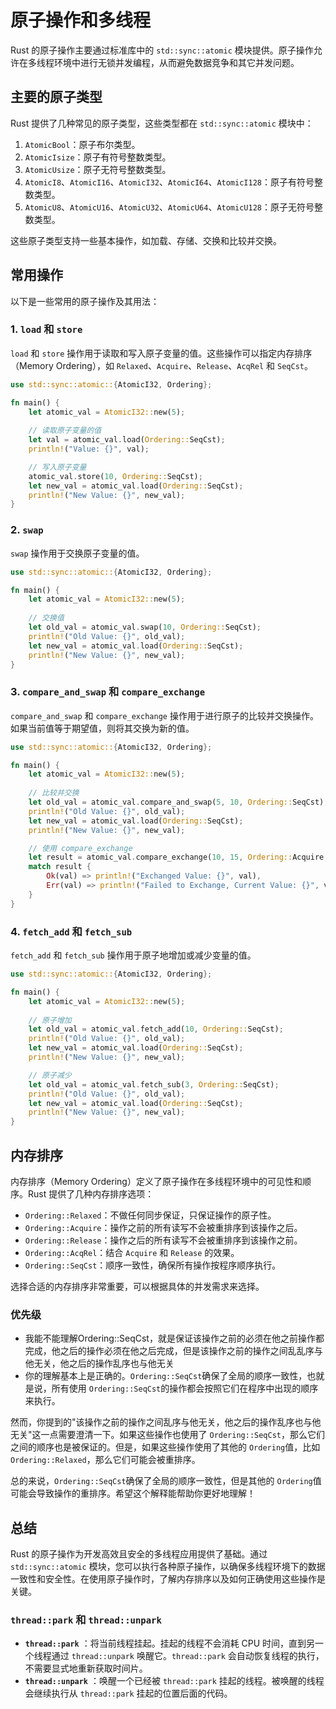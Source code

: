 # 原子操作和多线程

Rust 的原子操作主要通过标准库中的 `std::sync::atomic` 模块提供。原子操作允许在多线程环境中进行无锁并发编程，从而避免数据竞争和其它并发问题。

## 主要的原子类型

Rust 提供了几种常见的原子类型，这些类型都在 `std::sync::atomic` 模块中：

1. `AtomicBool`：原子布尔类型。
2. `AtomicIsize`：原子有符号整数类型。
3. `AtomicUsize`：原子无符号整数类型。
4. `AtomicI8`、`AtomicI16`、`AtomicI32`、`AtomicI64`、`AtomicI128`：原子有符号整数类型。
5. `AtomicU8`、`AtomicU16`、`AtomicU32`、`AtomicU64`、`AtomicU128`：原子无符号整数类型。

这些原子类型支持一些基本操作，如加载、存储、交换和比较并交换。

## 常用操作

以下是一些常用的原子操作及其用法：

### 1. `load` 和 `store`

`load` 和 `store` 操作用于读取和写入原子变量的值。这些操作可以指定内存排序（Memory Ordering），如 `Relaxed`、`Acquire`、`Release`、`AcqRel` 和 `SeqCst`。

```rust
use std::sync::atomic::{AtomicI32, Ordering};

fn main() {
    let atomic_val = AtomicI32::new(5);
  
    // 读取原子变量的值
    let val = atomic_val.load(Ordering::SeqCst);
    println!("Value: {}", val);

    // 写入原子变量
    atomic_val.store(10, Ordering::SeqCst);
    let new_val = atomic_val.load(Ordering::SeqCst);
    println!("New Value: {}", new_val);
}
```

### 2. `swap`

`swap` 操作用于交换原子变量的值。

```rust
use std::sync::atomic::{AtomicI32, Ordering};

fn main() {
    let atomic_val = AtomicI32::new(5);
  
    // 交换值
    let old_val = atomic_val.swap(10, Ordering::SeqCst);
    println!("Old Value: {}", old_val);
    let new_val = atomic_val.load(Ordering::SeqCst);
    println!("New Value: {}", new_val);
}
```

### 3. `compare_and_swap` 和 `compare_exchange`

`compare_and_swap` 和 `compare_exchange` 操作用于进行原子的比较并交换操作。如果当前值等于期望值，则将其交换为新的值。

```rust
use std::sync::atomic::{AtomicI32, Ordering};

fn main() {
    let atomic_val = AtomicI32::new(5);
  
    // 比较并交换
    let old_val = atomic_val.compare_and_swap(5, 10, Ordering::SeqCst);
    println!("Old Value: {}", old_val);
    let new_val = atomic_val.load(Ordering::SeqCst);
    println!("New Value: {}", new_val);

    // 使用 compare_exchange
    let result = atomic_val.compare_exchange(10, 15, Ordering::Acquire, Ordering::Relaxed);
    match result {
        Ok(val) => println!("Exchanged Value: {}", val),
        Err(val) => println!("Failed to Exchange, Current Value: {}", val),
    }
}
```

### 4. `fetch_add` 和 `fetch_sub`

`fetch_add` 和 `fetch_sub` 操作用于原子地增加或减少变量的值。

```rust
use std::sync::atomic::{AtomicI32, Ordering};

fn main() {
    let atomic_val = AtomicI32::new(5);
  
    // 原子增加
    let old_val = atomic_val.fetch_add(10, Ordering::SeqCst);
    println!("Old Value: {}", old_val);
    let new_val = atomic_val.load(Ordering::SeqCst);
    println!("New Value: {}", new_val);

    // 原子减少
    let old_val = atomic_val.fetch_sub(3, Ordering::SeqCst);
    println!("Old Value: {}", old_val);
    let new_val = atomic_val.load(Ordering::SeqCst);
    println!("New Value: {}", new_val);
}
```

## 内存排序

内存排序（Memory Ordering）定义了原子操作在多线程环境中的可见性和顺序。Rust 提供了几种内存排序选项：

- `Ordering::Relaxed`：不做任何同步保证，只保证操作的原子性。
- `Ordering::Acquire`：操作之前的所有读写不会被重排序到该操作之后。
- `Ordering::Release`：操作之后的所有读写不会被重排序到该操作之前。
- `Ordering::AcqRel`：结合 `Acquire` 和 `Release` 的效果。
- `Ordering::SeqCst`：顺序一致性，确保所有操作按程序顺序执行。

选择合适的内存排序非常重要，可以根据具体的并发需求来选择。

### 优先级

- 我能不能理解Ordering::SeqCst，就是保证该操作之前的必须在他之前操作都完成，他之后的操作必须在他之后完成，但是该操作之前的操作之间乱乱序与他无关，他之后的操作乱序也与他无关
- 你的理解基本上是正确的。`Ordering::SeqCst`确保了全局的顺序一致性，也就是说，所有使用 `Ordering::SeqCst`的操作都会按照它们在程序中出现的顺序来执行。

然而，你提到的"该操作之前的操作之间乱序与他无关，他之后的操作乱序也与他无关"这一点需要澄清一下。如果这些操作也使用了 `Ordering::SeqCst`，那么它们之间的顺序也是被保证的。但是，如果这些操作使用了其他的 `Ordering`值，比如 `Ordering::Relaxed`，那么它们可能会被重排序。

总的来说，`Ordering::SeqCst`确保了全局的顺序一致性，但是其他的 `Ordering`值可能会导致操作的重排序。希望这个解释能帮助你更好地理解！

## 总结

Rust 的原子操作为开发高效且安全的多线程应用提供了基础。通过 `std::sync::atomic` 模块，您可以执行各种原子操作，以确保多线程环境下的数据一致性和安全性。在使用原子操作时，了解内存排序以及如何正确使用这些操作是关键。




### `thread::park` 和 `thread::unpark`

* **`thread::park`** ：将当前线程挂起。挂起的线程不会消耗 CPU 时间，直到另一个线程通过 `thread::unpark` 唤醒它。`thread::park` 会自动恢复线程的执行，不需要显式地重新获取时间片。
* **`thread::unpark`** ：唤醒一个已经被 `thread::park` 挂起的线程。被唤醒的线程会继续执行从 `thread::park` 挂起的位置后面的代码。
